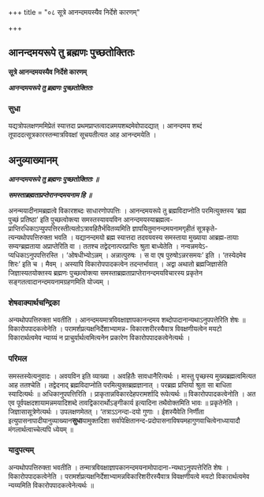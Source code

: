 +++
title = "०८ सूत्रे आनन्दमयस्यैव निर्देशे कारणम्"

+++


## आनन्दमयरूपे तु ब्रह्मणः पुच्छतोक्तितः

**सूत्रे आनन्दमयस्यैव निर्देशे कारणम्**

***आनन्दमयरूपे तु ब्रह्मणः पुच्छतोक्तितः***

### **सुधा**

यद्यत्रोपलक्षणममिप्रेतं स्यात्तदा प्रथमप्राप्तत्वादन्नमयशब्दमेवोपादद्यात् । आनन्दमय शब्दं तूपाददत्सूत्रकारस्तन्मात्रविवक्षां सूचयतीत्यत आह आनन्दमयेति ।

## **अनुव्याख्यानम्**

***आनन्दमयरूपे तु ब्रह्मणः पुच्छतोक्तितः ॥***

***समस्ताब्रह्मताप्रप्तेरानन्दमयनाम हि ॥***

अनन्मयादीनामब्रह्मत्वे विकारशब्दः साधारणोपपत्तिः । आनन्दमयरूपे तु ब्रह्मविदाप्नोति परमित्युक्तस्य ‘ब्रह्म पुच्छं प्रतिष्ठा’ इति पुच्छत्वोक्त्या समस्तस्यावयविन आनन्दमयस्याब्रह्मत्व-प्राप्तिरधिकाऽप्युपपत्तिरस्तीत्यतोऽत्रावहितैर्भवितव्यमिति ज्ञापयितुमानन्दमयनामगृहीतं सूत्रकृते-त्यन्यथोपपत्तिरुक्ता भवति । यद्यानन्दमयो ब्रह्म स्यात्तदा तदवयवस्य समस्ताया मुख्याया आब्रह्म-तायाः सम्यग्ब्रह्मताया अप्राप्तेरिति वा । ततश्च तद्वेदनात्परप्राप्तिः श्रुता बाध्येतेति । नन्वन्नमयेऽ-प्यधिकाऽनुपपत्तिरस्ति । ‘ओषधीभ्योऽन्नम् । अन्नात्पुरुषः । स वा एष पुरुषोऽन्नरसमयः’ इति । ‘तस्येदमेव शिरः’ इति च । मैवम् । अस्यापि विकारोपपादकत्वेन तदन्तर्भावात् । अद्वा अथातो ब्रह्मजिज्ञासेति जिज्ञास्यतयोक्तस्य ब्रह्मणः पुच्छत्वोक्त्या समस्ताब्रह्मताप्राप्तेरानन्दमयविचारस्य प्रकृतेन सङ्गतत्वादानन्दमयनामग्रहणमिति योज्यम् ।

### **शेषवाक्यार्थचन्द्रिका**

अन्यथोपपत्तिरुक्ता भवतीति । आनन्दमयमात्रविवक्षाज्ञापकानन्दमय शब्दोपादानान्यथाऽनुपपत्तेरिति शेषः ॥ विकारोपपादकत्वेनेति । परामर्शप्रत्यक्षनिर्देशाभ्यामन्न- विकारशरीरस्यैवात्र विवक्षणीयत्वेन मयटो विकारार्थत्वमेव न्याय्यं न प्राचुर्यार्थत्वमित्यनेन प्रकारेण विकारोपपादकत्वेनेत्यर्थः ।

### **परिमल**

समस्तस्येत्यनुवादः । अवयविन इति व्याख्या । अवहितैः सावधानैरित्यर्थः । मास्तु पृच्छस्य मुख्यब्रह्मत्वमित्यत आह ततश्चेति । तद्वेदनाद् ब्रह्मविदाप्नोति परमित्युक्तब्रह्मज्ञानात् । परब्रह्म प्रप्तिर्या श्रुता सा बाधिता स्यादित्यर्थः ॥ अधिकानुपपत्तिरिति । प्राकृतान्नविकारदेहपरामर्शादि रूपेत्यर्थः ॥ विकारोपपादकत्वेनोति । अत एव पूर्वपक्षदशायामन्नमयादिशब्दे तावद्विकारार्थोऽङ्गीकार्य इत्यादिना तथैवोक्तमिति भावः ॥ प्रकृतेनेति । जिज्ञासासूत्रेणेत्यर्थः । उपलक्षणमेतत् । ‘तत्राऽऽनन्दा-दयो गुणाः । ईशस्यैवेति निर्णीता इत्युपासनापादीयानुव्याख्यान**सुधा**यामुक्तदिशा सर्वापेक्षितानन्द-प्रदोपासनाविषयमहागुणवाचित्वेनाध्यायादौ मंगलार्थत्वाच्चेत्यपि ध्येयम् ॥

### **यादुपत्यम्**

अन्यथोपपत्तिरुक्ता भवतीति । तन्मात्रविवक्षाज्ञापकानन्दमयनामोपादाना-न्यथाऽनुपपत्तेरिति शेषः । विकारोपपादकत्वेनेति । परामर्शप्रत्यक्षनिर्देशाभ्यामन्नविकारिशरीरस्यैवात्र विवक्षणीयत्वे मयटो विकारार्थत्वमेव न्यय्यमिति विकारोपपादकत्वेनेत्यर्थः ॥





